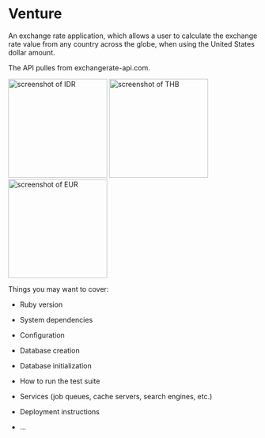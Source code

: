 # Venture

An exchange rate application, which allows a user to calculate the exchange rate value from any country across the globe, when using the United States dollar amount.

The API pulles from exchangerate-api.com.

<img scr="images/IDR.png" alt="screenshot of IDR" width="200"/>
<img scr="images/THB.png" alt="screenshot of THB" width="200"/>
<img scr="images/EUR.png" alt="screenshot of EUR" width="200"/>


Things you may want to cover:

* Ruby version

* System dependencies

* Configuration

* Database creation

* Database initialization

* How to run the test suite

* Services (job queues, cache servers, search engines, etc.)

* Deployment instructions

* ...
